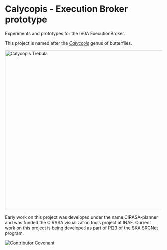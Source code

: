 # Calycopis - Execution Broker prototype
Experiments and prototypes for the IVOA ExecutionBroker.

This project is named after the <a href="https://en.wikipedia.org/wiki/Calycopis">_Calycopis_</a> genus of butterflies.

<a title="Charles J Sharp [CC BY-SA 4.0 (https://creativecommons.org/licenses/by-sa/4.0)], via Wikimedia Commons" href="https://commons.wikimedia.org/wiki/File:Trebula_groundstreak_(Calycopis_trebula).jpg"><img width="512" alt="Calycopis Trebula" src="https://upload.wikimedia.org/wikipedia/commons/thumb/8/8d/Trebula_groundstreak_%28Calycopis_trebula%29.jpg/440px-Trebula_groundstreak_%28Calycopis_trebula%29.jpg"></a>

Early work on this project was developed under the name CIRASA-planner and was funded the CIRASA visualization tools project at INAF.
Current work on this project is being developed as part of PI23 of the SKA SRCNet program.

[![Contributor Covenant](https://img.shields.io/badge/Contributor%20Covenant-2.0-4baaaa.svg)](CODE_OF_CONDUCT.md)
